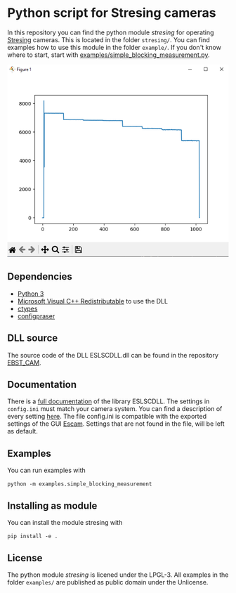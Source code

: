 # Python script for Stresing cameras

In this repository you can find the python module *stresing* for operating [Stresing](https://stresing.de) cameras. This is located in the folder `stresing/`. You can find examples how to use this module in the folder `example/`. If you don't know where to start, start with [examples/simple_blocking_measurement.py](examples/simple_blocking_measurement.py).

![screenshot of the plot](./screenshot/graph.png)

## Dependencies
* [Python 3](https://www.python.org/)
* [Microsoft Visual C++ Redistributable](https://aka.ms/vs/16/release/vc_redist.x64.exe) to use the DLL
* [ctypes](https://pypi.org/project/ctypes/)
* [configpraser](https://pypi.org/project/configparser/)

## DLL source
The source code of the DLL ESLSCDLL.dll can be found in the repository [EBST_CAM](https://github.com/Entwicklungsburo-Stresing/EBST_CAM).

## Documentation
There is a [full documentation](https://entwicklungsburo-stresing.github.io) of the library ESLSCDLL. The settings in `config.ini` must match your camera system. You can find a description of every setting [here](https://entwicklungsburo-stresing.github.io/structmeasurement__settings.html). The file config.ini is compatible with the exported settings of the GUI [Escam](https://github.com/Entwicklungsburo-Stresing/EBST_CAM). Settings that are not found in the file, will be left as default.

## Examples
You can run examples with
```
python -m examples.simple_blocking_measurement
```

## Installing as module
You can install the module stresing with
```
pip install -e .
```

## License
The python module *stresing* is licened under the LPGL-3. All examples in the folder `examples/` are published as public domain under the Unlicense.
